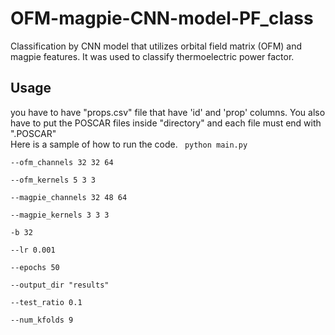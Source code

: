 # OFM-magpie-CNN-model-PF_class
Classification by CNN model that utilizes orbital field matrix (OFM) and magpie features. It was used to classify thermoelectric power factor.

## Usage
you have to have "props.csv" file that have 'id' and 'prop' columns. You also have to put the POSCAR files inside "directory" and each file must end with ".POSCAR"</br>
Here is a sample of how to run the code.
<code>
python main.py \
  --ofm_channels 32 32 64 \
  --ofm_kernels 5 3 3 \
  --magpie_channels 32 48 64 \
  --magpie_kernels 3 3 3 \
  -b 32 \
  --lr 0.001 \
  --epochs 50 \
  --output_dir "results" \
  --test_ratio 0.1 \
  --num_kfolds 9 \
</code>
